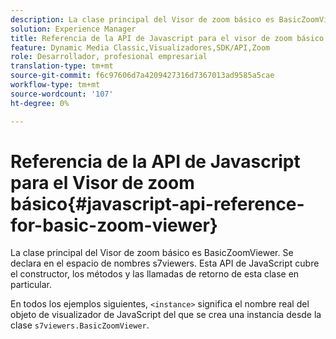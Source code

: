 ```yaml
---
description: La clase principal del Visor de zoom básico es BasicZoomViewer. Se declara en el espacio de nombres s7viewers. Esta API de JavaScript cubre el constructor, los métodos y las llamadas de retorno de esta clase en particular.
solution: Experience Manager
title: Referencia de la API de Javascript para el visor de zoom básico
feature: Dynamic Media Classic,Visualizadores,SDK/API,Zoom
role: Desarrollador, profesional empresarial
translation-type: tm+mt
source-git-commit: f6c97606d7a4209427316d7367013ad9585a5cae
workflow-type: tm+mt
source-wordcount: '107'
ht-degree: 0%

---
```



# Referencia de la API de Javascript para el Visor de zoom básico{#javascript-api-reference-for-basic-zoom-viewer}

La clase principal del Visor de zoom básico es BasicZoomViewer. Se declara en el espacio de nombres s7viewers. Esta API de JavaScript cubre el constructor, los métodos y las llamadas de retorno de esta clase en particular.

En todos los ejemplos siguientes, `<instance>` significa el nombre real del objeto de visualizador de JavaScript del que se crea una instancia desde la clase `s7viewers.BasicZoomViewer`.
